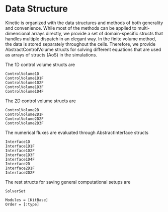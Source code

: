 # Data Structure

Kinetic is organized with the data structures and methods of both generality and convenience. 
While most of the methods can be applied to multi-dimensional arrays directly, we provide a set of domain-specific structs that handles multiple dispatch in an elegant way.
In the finite volume method, the data is stored separately throughout the cells.
Therefore, we provide AbstractControlVolume structs for solving different equations that are used as arrays of structs (AoS) in the simulations.

The 1D control volume structs are
```@docs
ControlVolume1D
ControlVolume1D1F
ControlVolume1D2F
ControlVolume1D3F
ControlVolume1D4F
```

The 2D control volume structs are
```@docs
ControlVolume2D
ControlVolume2D1F
ControlVolume2D2F
ControlVolume2D3F
```

The numerical fluxes are evaluated through AbstractInterface structs
```@docs
Interface1D
Interface1D1F
Interface1D2F
Interface1D3F
Interface1D4F
Interface2D
Interface2D1F
Interface2D2F
```

The rest structs for saving general computational setups are
```@docs
SolverSet
```

```@autodocs
Modules = [KitBase]
Order = [:type]
```